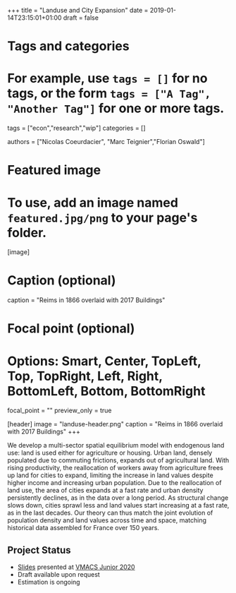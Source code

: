 +++
title = "Landuse and City Expansion"
date = 2019-01-14T23:15:01+01:00
draft = false

# Tags and categories
# For example, use `tags = []` for no tags, or the form `tags = ["A Tag", "Another Tag"]` for one or more tags.
tags = ["econ","research","wip"]
categories = []


authors = ["Nicolas Coeurdacier", "Marc Teignier","Florian Oswald"]

# Featured image
# To use, add an image named `featured.jpg/png` to your page's folder. 
[image]
  # Caption (optional)
  caption = "Reims in 1866 overlaid with 2017 Buildings"

  # Focal point (optional)
  # Options: Smart, Center, TopLeft, Top, TopRight, Left, Right, BottomLeft, Bottom, BottomRight
 focal_point = ""
 preview_only = true

[header]
  image = "landuse-header.png"
  caption = "Reims in 1866 overlaid with 2017 Buildings"
+++

We develop a multi-sector spatial equilibrium model with endogenous land use: land is used either for agriculture or housing. Urban land, densely populated due to commuting frictions, expands out of agricultural land. With rising productivity, the reallocation of workers away from agriculture frees up land for cities to expand, limiting the increase in land values despite higher income and increasing urban population. Due to the reallocation of land use, the area of cities expands at a fast rate and urban density persistently declines, as in the data over a long period. As structural change slows down, cities sprawl less and land values start increasing at a fast rate, as in the last decades. Our theory can thus match the joint evolution of population density and land values across time and space, matching historical data assembled for France over 150 years.


## Project Status

- [Slides](/pdf/landuse-vmacs.pdf) presented at [VMACS Junior 2020](https://sites.google.com/view/virtualmacro/vmacs-junior-conference)
- Draft available upon request
- Estimation is ongoing